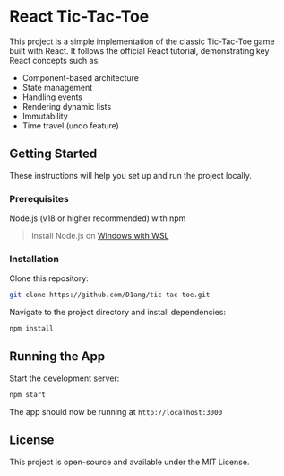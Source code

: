 # React Tic-Tac-Toe

This project is a simple implementation of the classic Tic-Tac-Toe game built with React.
It follows the official React tutorial, demonstrating key React concepts such as:

- Component-based architecture
- State management
- Handling events
- Rendering dynamic lists
- Immutability
- Time travel (undo feature)

## Getting Started

These instructions will help you set up and run the project locally.

### Prerequisites

Node.js (v18 or higher recommended) with npm
 > Install Node.js on [Windows with WSL](https://learn.microsoft.com/en-us/windows/dev-environment/javascript/nodejs-on-wsl#install-nvm-nodejs-and-npm)

### Installation

Clone this repository:

```bash
git clone https://github.com/D1ang/tic-tac-toe.git
```

Navigate to the project directory and install dependencies:

```bash
npm install
```

## Running the App

Start the development server:

```bash
npm start
```

The app should now be running at `http://localhost:3000`

## License

This project is open-source and available under the MIT License.
